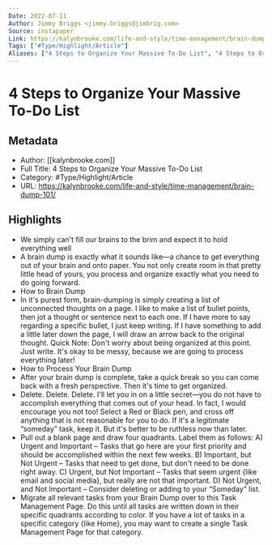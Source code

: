 ```yaml
---
Date: 2022-07-11
Author: Jimmy Briggs <jimmy.briggs@jimbrig.com>
Source: instapaper
Link: https://kalynbrooke.com/life-and-style/time-management/brain-dump-101/
Tags: ["#Type/Highlight/Article"]
Aliases: ["4 Steps to Organize Your Massive To-Do List", "4 Steps to Organize Your Massive To-Do List"]
---
```

# 4 Steps to Organize Your Massive To-Do List

## Metadata
- Author: [[kalynbrooke.com]]
- Full Title: 4 Steps to Organize Your Massive To-Do List
- Category: #Type/Highlight/Article
- URL: https://kalynbrooke.com/life-and-style/time-management/brain-dump-101/

## Highlights
- We simply can't fill our brains to the brim and expect it to hold everything well
- A brain dump is exactly what it sounds like—a chance to get everything out of your brain and onto paper. You not only create room in that pretty little head of yours, you process and organize exactly what you need to do going forward.
- How to Brain Dump
- In it's purest form, brain-dumping is simply creating a list of unconnected thoughts on a page.
  I like to make a list of bullet points, then jot a thought or sentence next to each one. If I have more to say regarding a specific bullet, I just keep writing. If I have something to add a little later down the page, I will draw an arrow back to the original thought.
  Quick Note: Don't worry about being organized at this point. Just write. It's okay to be messy, because we are going to process everything later!
- How to Process Your Brain Dump
- After your brain dump is complete, take a quick break so you can come back with a fresh perspective. Then it's time to get organized.
- Delete. Delete. Delete. I'll let you in on a little secret—you do not have to accomplish everything that comes out of your head. In fact, I would encourage you not too! Select a Red or Black pen, and cross off anything that is not reasonable for you to do. If it's a legitimate “someday” task, keep it. But it's better to be ruthless now than later.
- Pull out a blank page and draw four quadrants. Label them as follows:
  A) Urgent and Important – Tasks that go here are your first priority and should be accomplished within the next few weeks.
  B) Important, but Not Urgent – Tasks that need to get done, but don't need to be done right away.
  C) Urgent, but Not Important – Tasks that seem urgent {like email and social media}, but really are not that important.
  D) Not Urgent, and Not Important – Consider deleting or adding to your “Someday” list.
- Migrate all relevant tasks from your Brain Dump over to this Task Management Page. Do this until all tasks are written down in their specific quadrants according to color. If you have a lot of tasks in a specific category {like Home}, you may want to create a single Task Management Page for that category.

